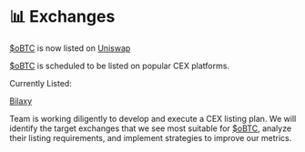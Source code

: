 # 📊 Exchanges

[$oBTC](https://app.uniswap.org/#/swap?outputCurrency=0xff770e4c68e35db85c6e0e89a43750ec02bdb2ac) is now listed on [Uniswap](https://app.uniswap.org/#/swap?outputCurrency=0xff770e4c68e35db85c6e0e89a43750ec02bdb2ac)&#x20;

[$oBTC](https://app.uniswap.org/#/swap?outputCurrency=0xff770e4c68e35db85c6e0e89a43750ec02bdb2ac) is scheduled to be listed on popular CEX platforms.&#x20;

Currently Listed:

[Bilaxy](https://bilaxy.com/trade/OBTC\_USDT)

Team is working diligently to develop and execute a CEX listing plan. We will identify the target exchanges that we see most suitable for [$oBTC](https://app.uniswap.org/#/swap?outputCurrency=0xff770e4c68e35db85c6e0e89a43750ec02bdb2ac), analyze their listing requirements, and implement strategies to improve our metrics.
